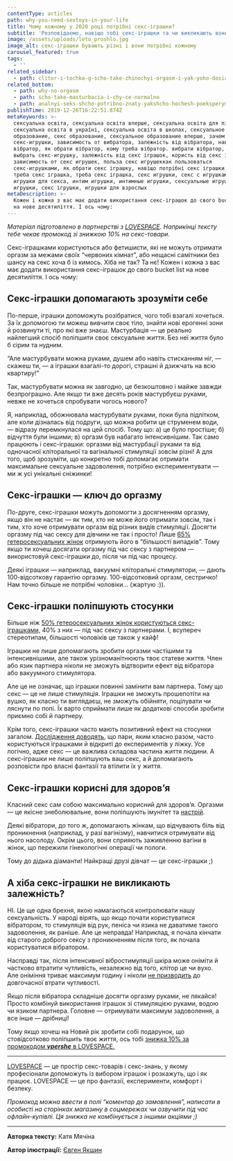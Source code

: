 ```yaml
---
contentType: articles
path: why-you-need-sextoys-in-your-life
title: Чому кожному у 2020 році потрібні секс-іграшки?
subtitle: 'Розповідаємо, навіщо тобі секс-іграшки та чи викликають вони залежність.'
image: /assets/uploads/leto_proshlo.jpg
image_alt: секс-іграшки бувають різні і вони потрібні кожному
carousel_featured: true
tags:
  - ''
related_sidebar:
  - path: clitor-i-tochka-g-scho-take-zhinochyi-orgasm-i-yak-yoho-dosiahty
related_bottom:
  - path: why-no-orgasm
  - path: scho-take-masturbacia-i-chy-ce-normalno
  - path: analnyi-seks-shcho-potribno-znaty-yakshcho-hochesh-poeksperymentuvaty
publishTime: 2019-12-26T16:22:51.874Z
metaKeywords: >-
  сексуальна освіта, сексуальна освіта вперше, сексуальна освіта для підлітків,
  сексуальна освіта в україні, сексуальна освіта в школах, сексуальное
  образование, секс образование, сексуальное образование вперше, зачем нужны
  секс-игрушки, зависимость от вибратора, залежність від вібратора, навіщо треба
  вібратор, як обрати вібратор, кому треба вібратор. вибрати вібратор, как
  выбрать секс-игрушку, залежність від секс іграшок, користь від секс іграшок,
  зависимость от секс игрушек, польза секс игрушеккак пользоваться
  секс-игрушками, як обрати секс іграшку, навіщо потрібні секс іграшки, мені
  треба секс іграшка, треба секс іграшка, секс игрушки, секс с игрушками,
  игрушки для секса, интим игрушки, интимные игрушки, сексуальные игрушки, бдсм
  игрушки, секс ігрушки, игрушки для взрослых
metaDescription: >-
  Кожен і кожна з вас має додати використання секс-іграшок до свого bucket list
  на нове десятиліття. І ось чому:
---
```

_Матеріал підготовлено в партнерстві з [LOVESPACE](https://1sex-shop.com/?utm\_campaign=vpershe). Наприкінці тексту тебе чекає промокод зі знижкою 10% на секс-товари._

Секс-іграшками користуються або фетишисти, які не можуть отримати оргазм за межами своїх “червоних кімнат”, або нещасні самітники без шансу на секс хоча б із кимось. Хіба не так? Та нє! Кожен і кожна з вас має додати використання секс-іграшок до свого bucket list на нове десятиліття. І ось чому: 

## **Секс-іграшки допомагають зрозуміти себе**

По-перше, іграшки допоможуть розібратися, чого тобі взагалі хочеться. За їх допомогою ти можеш вивчити своє тіло, знайти нові ерогенні зони й розвинути ті, про які вже знаєш. Мастурбація — це реально найлегший спосіб поліпшити своє сексуальне життя. Без неї життя було б сірим та нудним.

“Але мастурбувати можна руками, душем або навіть стисканням ніг, — скажеш ти, — а іграшки взагалі-то дорогі, страшні й дзижчать на всю квартиру!”

Так, мастурбувати можна як завгодно, це безкоштовно і майже завжди безпрограшно. Але якщо ти вже десять років мастурбуєш руками, невже не хочеться спробувати чогось нового? 

Я, наприклад, обожнювала мастурбувати руками, поки була підлітком, але коли дізналась від подруги, що можна робити це струменем води, — відразу перемкнулася на цей спосіб. Тому що: а) це було простіше; б) відчуття були іншими; в) оргазм був набагато інтенсивнішим. Так само працюють і секс-іграшки: оргазми від мастурбації руками та від одночасної кліторальної та вагінальної стимуляції зовсім різні! А для того, щоб зрозуміти, що конкретно тобі допомагає отримати максимальне сексуальне задоволення, потрібно експериментувати — ми ж усі унікальні сніжинки!

## **Секс-іграшки — ключ до оргазму**

По-друге, секс-іграшки можуть допомогти з досягненням оргазму, якщо він не настає — як тим, хто не може його отримати зовсім, так і тим, хто хоче отримувати оргазм від різних видів стимуляції. Досягти оргазму під час сексу для дівчини не так і просто! Лише [65% гетеросексуальних жінок](https://www.ncbi.nlm.nih.gov/pubmed/28213723) отримують його в “більшості випадків”. Тому якщо ти хочеш досягати оргазму під час сексу з партнером — використовуй секс-іграшки до, після чи під час процесу. 

Деякі іграшки — наприклад, вакуумні кліторальні стимулятори, — дають 100-відсоткову гарантію оргазму. 100-відсотковий оргазм, сестричко! Нам точно більше не потрібні чоловіки… (жартую :)).

## **Секс-іграшки поліпшують стосунки**

Більше ніж [50% гетеросексуальних жінок користуються секс-іграшками,](https://www.jsm.jsexmed.org/article/S1743-6095(15)33340-3/fulltext) 40% з них —  під час сексу з партнерами. І, всупереч стереотипам, більшості чоловіків це також у кайф!

Іграшки не лише допомагають зробити оргазми частішими та інтенсивнішими, але також урізноманітнюють твоє статеве життя. Член або язик партнера ніколи не зможуть відтворити ефект від вібратора або вакуумного стимулятора. 

Але це не означає, що іграшки повинні замінити вам партнера. Тому що секс — це не лише стимуляція. Іграшки не зможуть прошепотіти на вушко, як класно ти виглядаєш, не зможуть обійняти, поцілувати чи ляснути по попі. Їх варто сприймати лише як додаткові способи зробити приємно собі й партнеру.

Крім того, секс-іграшки часто мають позитивний ефект на стосунки загалом. [Дослідження доводять](http://www.tandfonline.com/doi/full/10.1080/00224499.2015.1137854), що пари, яким класно разом, часто користуються іграшками й відкриті до експериментів у ліжку. Усе логічно, адже секс — це важлива складова частина життя людини. А секс-іграшки не лише поліпшують ваш секс, а й допомагають розповісти про власні фантазії та втілити їх у життя.

## **Секс-іграшки корисні для здоров’я**

Класний секс сам собою максимально корисний для здоров’я. Оргазми — це якісне знеболювальне, вони поліпшують імунітет та [настрій](https://www.psychologytoday.com/us/blog/all-about-sex/201607/would-more-sex-really-make-you-happier). 

Деякі вібратори, до того ж, допомагають жінкам, що відчувають біль від проникнення (наприклад, у разі вагінізму), навчитися отримувати від нього насолоду. Окрім цього, вони сприяють заживленню вагіни в жінок, що пережили гінекологічні операції чи пологи. 

Тому до дідька діаманти! Найкращі друзі дівчат — це секс-іграшки ;)

## **А хіба секс-іграшки не викликають залежність?**

НІ. Це ще одна брехня, якою намагаються контролювати нашу сексуальність. У народі вірять, що якщо почати користуватися вібратором, то стимуляція від рук, пеніса чи язика не даватиме такого задоволення, як раніше. Але це неправда! Наприклад, я почала кінчати від старого доброго сексу з проникненням після того, як почала користуватися вібратором. 

Насправді так, після інтенсивної вібростимуляції шкіра може оніміти й частково втратити чутливість, незалежно від того, клітор це чи вухо. Але оніміння триває максимум годину і ніколи [не призводить](https://www.bustle.com/p/do-vibrators-affect-your-ability-to-orgasm-how-sex-toys-affect-your-climaxes-long-term-7662166) до довгочасної втрати чутливості. 

Якщо після вібратора складніше досягти оргазму руками, не лякайся! Просто комбінуй використання іграшок зі стимуляцією руками, водою чи язиком партнера. Головне — отримувати максимум задоволення, а все інше — дрібниці!   

Тому якщо хочеш на Новий рік зробити собі подарунок, що стовідсотково поліпшить твоє життя, ось тобі [знижка 10% за промокодом **_vpershe_** в LOVESPACE.](https://1sex-shop.com/?utm_campaign=vpershe)

- - -

[LOVESPACE](https://1sex-shop.com/?utm_campaign=vpershe) — це простір секс-товарів і секс-знань, у якому професіонали допоможуть із вибором іграшок і розкажуть, що і як працює. LOVESPACE — це про фантазії, експерименти, комфорт і безпеку.

_Промокод можна ввести в полі “коментар до замовлення”, написати в особисті на сторінках магазину в соцмережах чи озвучити під час офлайн-купівлі. Ця знижка не комбінується з іншими акціями ;)_

---

**Авторка тексту:** Катя Мячіна

**Автор ілюстрації:** [Євген Якшин](https://www.instagram.com/ev.yakshin/)
